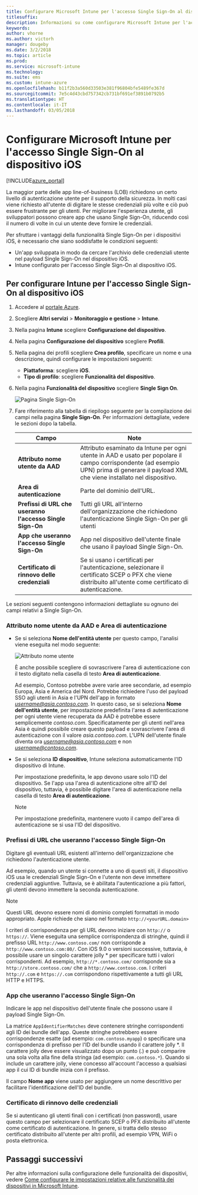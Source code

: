 ```yaml
---
title: Configurare Microsoft Intune per l'accesso Single Sign-On al dispositivo iOS
titlesuffix: 
description: Informazioni su come configurare Microsoft Intune per l'accesso Single Sign-On al dispositivo iOS.
keywords: 
author: vhorne
ms.author: victorh
manager: dougeby
ms.date: 3/2/2018
ms.topic: article
ms.prod: 
ms.service: microsoft-intune
ms.technology: 
ms.suite: ems
ms.custom: intune-azure
ms.openlocfilehash: b11f2b3a560d33503e381f96804bfe5489fe367d
ms.sourcegitcommit: 7e5c4d43cbd757342cb731bf691ef3891b0792b5
ms.translationtype: HT
ms.contentlocale: it-IT
ms.lasthandoff: 03/05/2018
---
```

# <a name="configure-microsoft-intune-for-ios-device-single-sign-on"></a>Configurare Microsoft Intune per l'accesso Single Sign-On al dispositivo iOS

[!INCLUDE[azure_portal](./includes/azure_portal.md)]

La maggior parte delle app line-of-business (LOB) richiedono un certo livello di autenticazione utente per il supporto della sicurezza. In molti casi viene richiesto all'utente di digitare le stesse credenziali più volte e ciò può essere frustrante per gli utenti. Per migliorare l'esperienza utente, gli sviluppatori possono creare app che usano Single Sign-On, riducendo così il numero di volte in cui un utente deve fornire le credenziali.

Per sfruttare i vantaggi della funzionalità Single Sign-On per i dispositivi iOS, è necessario che siano soddisfatte le condizioni seguenti:

- Un'app sviluppata in modo da cercare l'archivio delle credenziali utente nel payload Single Sign-On nel dispositivo iOS.
- Intune configurato per l'accesso Single Sign-On al dispositivo iOS.

## <a name="to-configure-intune-for-ios-device-single-sign-on"></a>Per configurare Intune per l'accesso Single Sign-On al dispositivo iOS


1. Accedere al [portale Azure](https://portal.azure.com).
2. Scegliere **Altri servizi** > **Monitoraggio e gestione** > **Intune**.
3. Nella pagina **Intune** scegliere **Configurazione del dispositivo**.
2. Nella pagina **Configurazione del dispositivo** scegliere **Profili**.
3. Nella pagina dei profili scegliere **Crea profilo**, specificare un nome e una descrizione, quindi configurare le impostazioni seguenti:
   - **Piattaforma**: scegliere **iOS**. 
   - **Tipo di profilo**: scegliere **Funzionalità del dispositivo**.
4. Nella pagina **Funzionalità del dispositivo** scegliere **Single Sign On**.

   ![Pagina Single Sign-On](./media/sso-blade.png)

2. Fare riferimento alla tabella di riepilogo seguente per la compilazione dei campi nella pagina **Single Sign-On**. Per informazioni dettagliate, vedere le sezioni dopo la tabella.
   
   |Campo  |Note|
   |---------|---------|
   |**Attributo nome utente da AAD**|Attributo esaminato da Intune per ogni utente in AAD e usato per popolare il campo corrispondente (ad esempio UPN) prima di generare il payload XML che viene installato nel dispositivo.|
   |**Area di autenticazione**|Parte del dominio dell'URL.|
   |**Prefissi di URL che useranno l'accesso Single Sign-On**|Tutti gli URL all'interno dell'organizzazione che richiedono l'autenticazione Single Sign-On per gli utenti|
   |**App che useranno l'accesso Single Sign-On**|App nel dispositivo dell'utente finale che usano il payload Single Sign-On.|
   |**Certificato di rinnovo delle credenziali**|Se si usano i certificati per l'autenticazione, selezionare il certificato SCEP o PFX che viene distribuito all'utente come certificato di autenticazione.|

Le sezioni seguenti contengono informazioni dettagliate su ognuno dei campi relativi a Single Sign-On.

### <a name="username-attribute-from-aad-and-realm"></a>Attributo nome utente da AAD e Area di autenticazione

- Se si seleziona **Nome dell'entità utente** per questo campo, l'analisi viene eseguita nel modo seguente:

   ![Attributo nome utente](media/User-name-attribute.png)

   È anche possibile scegliere di sovrascrivere l'area di autenticazione con il testo digitato nella casella di testo **Area di autenticazione**.

   Ad esempio, Contoso potrebbe avere varie aree secondarie, ad esempio Europa, Asia e America del Nord. Potrebbe richiedere l'uso del payload SSO agli utenti in Asia e l'UPN dell'app in formato *username@asia.contoso.com*. In questo caso, se si seleziona **Nome dell'entità utente**, per impostazione predefinita l'area di autenticazione per ogni utente viene recuperata da AAD è potrebbe essere semplicemente *contoso.com*. Specificatamente per gli utenti nell'area Asia è quindi possibile creare questo payload e sovrascrivere l'area di autenticazione con il valore *asia.contoso.com*. L'UPN dell'utente finale diventa ora *username@asia.contoso.com* e non *username@contoso.com*.

- Se si seleziona **ID dispositivo**, Intune seleziona automaticamente l'ID dispositivo di Intune.

   Per impostazione predefinita, le app devono usare solo l'ID del dispositivo. Se l'app usa l'area di autenticazione oltre all'ID del dispositivo, tuttavia, è possibile digitare l'area di autenticazione nella casella di testo **Area di autenticazione**.

   > [!NOTE]
   > Per impostazione predefinita, mantenere vuoto il campo dell'area di autenticazione se si usa l'ID del dispositivo.

### <a name="url-prefixes-that-will-use-single-sign-on"></a>Prefissi di URL che useranno l'accesso Single Sign-On

Digitare gli eventuali URL esistenti all'interno dell'organizzazione che richiedono l'autenticazione utente.

Ad esempio, quando un utente si connette a uno di questi siti, il dispositivo iOS usa le credenziali Single Sign-On e l'utente non deve immettere credenziali aggiuntive. Tuttavia, se è abilitata l'autenticazione a più fattori, gli utenti devono immettere la seconda autenticazione.

> [!NOTE]
> Questi URL devono essere nomi di dominio completi formattati in modo appropriato. Apple richiede che siano nel formato `http://<yourURL.domain>`

I criteri di corrispondenza per gli URL devono iniziare con `http://` o `https://`. Viene eseguita una semplice corrispondenza di stringhe, quindi il prefisso URL `http://www.contoso.com/` non corrisponde a `http://www.contoso.com:80/`. Con iOS 9.0 o versioni successive, tuttavia, è possibile usare un singolo carattere jolly \* per specificare tutti i valori corrispondenti. Ad esempio, `http://*.contoso.com/` corrisponde sia a `http://store.contoso.com/` che a `http://www.contoso.com`.
I criteri `http://.com` e `https://.com` corrispondono rispettivamente a tutti gli URL HTTP e HTTPS.

### <a name="apps-that-will-use-single-sign-on"></a>App che useranno l'accesso Single Sign-On

Indicare le app nel dispositivo dell'utente finale che possono usare il payload Single Sign-On.

La matrice `AppIdentifierMatches` deve contenere stringhe corrispondenti agli ID dei bundle dell'app. Queste stringhe potrebbero essere corrispondenze esatte (ad esempio: `com.contoso.myapp`) o specificare una corrispondenza di prefisso per l'ID del bundle usando il carattere jolly *\. Il carattere jolly deve essere visualizzato dopo un punto (.) e può comparire una sola volta alla fine della stringa (ad esempio: `com.contoso.*`). Quando si include un carattere jolly, viene concesso all'account l'accesso a qualsiasi app il cui ID di bundle inizia con il prefisso.

Il campo **Nome app** viene usato per aggiungere un nome descrittivo per facilitare l'identificazione dell'ID del bundle.

### <a name="credential-renewal-certificate"></a>Certificato di rinnovo delle credenziali

Se si autenticano gli utenti finali con i certificati (non password), usare questo campo per selezionare il certificato SCEP o PFX distribuito all'utente come certificato di autenticazione. In genere, si tratta dello stesso certificato distribuito all'utente per altri profili, ad esempio VPN, WiFi o posta elettronica.

## <a name="next-steps"></a>Passaggi successivi

Per altre informazioni sulla configurazione delle funzionalità dei dispositivi, vedere [Come configurare le impostazioni relative alle funzionalità dei dispositivi in Microsoft Intune](device-features-configure.md).
